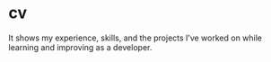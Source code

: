 # cv
It shows my experience, skills, and the projects I’ve worked on while learning and improving as a developer.
